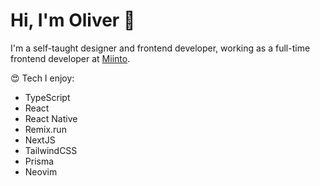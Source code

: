 # Hi, I'm Oliver 👋

I'm a self-taught designer and frontend developer, working as a full-time frontend developer at [Miinto](https://miinto.dk/).

😍 Tech I enjoy: 
- TypeScript
- React
- React Native
- Remix.run
- NextJS 
- TailwindCSS
- Prisma
- Neovim
